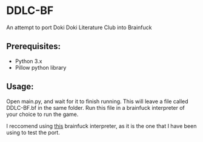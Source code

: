 # DDLC-BF
An attempt to port Doki Doki Literature Club into Brainfuck

## Prerequisites:
- Python 3.x
- Pillow python library

## Usage:
Open main.py, and wait for it to finish running. This will leave a file called DDLC-BF.bf in the same folder. Run this file in a brainfuck interpreter of your choice to run the game.

I reccomend using [this](https://github.com/mrnugget/virtual_brainfuck_machine) brainfuck interpreter, as it is the one that I have been using to test the port.